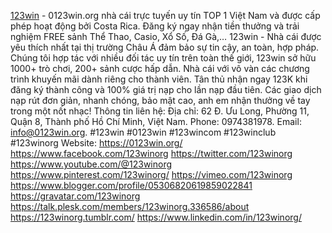 <a href="https://0123win.org/">123win</a> - 0123win.org nhà cái trực tuyến uy tín TOP 1 Việt Nam và được cấp phép hoạt động bởi Costa Rica. Đăng ký ngay nhận tiền thưởng và trải nghiệm FREE sảnh Thể Thao, Casio, Xổ Số, Đá Gà,…  123win - Nhà cái được yêu thích nhất tại thị trường Châu Á đảm bảo sự tin cậy, an toàn, hợp pháp. Chúng tôi hợp tác với nhiều đối tác uy tín trên toàn thế giới, 123win sở hữu 1000+ trò chơi, 200+ sảnh cược hấp dẫn. Nhà cái với vô vàn các chương trình khuyến mãi dành riêng cho thành viên. Tân thủ nhận ngay 123K khi đăng ký thành công và 100% giá trị nạp cho lần nạp đầu tiên. Các giao dịch nạp rút đơn giản, nhanh chóng, bảo mật cao, anh em nhận thưởng về tay trong một nốt nhạc!
Thông tin liên hệ:
Địa chỉ: 62 Đ. Ưu Long, Phường 11, Quận 8, Thành phố Hồ Chí Minh, Việt Nam.
Phone: 0974381978.
Email: info@0123win.org.
#123win #0123win #123wincom #123winclub #123winorg
Website:
<a href="https://0123win.org/">https://0123win.org/</a>
<a href="https://www.facebook.com/123winorg">https://www.facebook.com/123winorg</a>
<a href="https://twitter.com/123winorg">https://twitter.com/123winorg</a>
<a href="https://www.youtube.com/@123winorg">https://www.youtube.com/@123winorg</a>
<a href="https://www.pinterest.com/123winorg/">https://www.pinterest.com/123winorg/</a>
<a href="https://vimeo.com/123winorg">https://vimeo.com/123winorg</a>
<a href="https://www.blogger.com/profile/05306820619859022841">https://www.blogger.com/profile/05306820619859022841</a>
<a href="https://gravatar.com/123winorg">https://gravatar.com/123winorg</a>
<a href="https://talk.plesk.com/members/123winorg.336586/about">https://talk.plesk.com/members/123winorg.336586/about</a>
<a href="https://123winorg.tumblr.com/">https://123winorg.tumblr.com/</a>
<a href="https://www.linkedin.com/in/123winorg/">https://www.linkedin.com/in/123winorg/</a>

